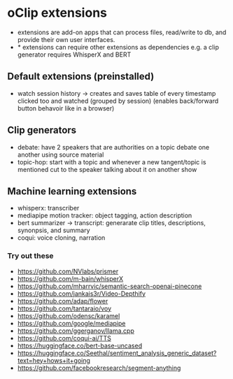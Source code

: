 # oClip extensions

- extensions are add-on apps that can process files, read/write to db, and provide their own user interfaces.
- \* extensions can require other extensions as dependencies
e.g. a clip generator requires WhisperX and BERT

## Default extensions (preinstalled)

- watch session history -> creates and saves table of every timestamp clicked too and watched (grouped by session) (enables back/forward button behavoir like in a browser)

## Clip generators

- debate: have 2 speakers that are authorities on a topic debate one another using source material
- topic-hop: start with a topic and whenever a new tangent/topic is mentioned cut to the speaker talking about it on another show

## Machine learning extensions

- whisperx: transcriber
- mediapipe motion tracker: object tagging, action description
- bert summarizer -> transcript: generarate clip titles, descriptions, synonpsis, and summary
- coqui: voice cloning, narration

### Try out these

- <https://github.com/NVlabs/prismer>
- <https://github.com/m-bain/whisperX>
- <https://github.com/mharrvic/semantic-search-openai-pinecone>
- <https://github.com/jankais3r/Video-Depthify>
- <https://github.com/adap/flower>
- <https://github.com/tantaraio/voy>
- <https://github.com/odensc/karamel>
- <https://github.com/google/mediapipe>
- <https://github.com/ggerganov/llama.cpp>
- <https://github.com/coqui-ai/TTS>
- <https://huggingface.co/bert-base-uncased>
- <https://huggingface.co/Seethal/sentiment_analysis_generic_dataset?text=hey+hows+it+going>
- <https://github.com/facebookresearch/segment-anything>
